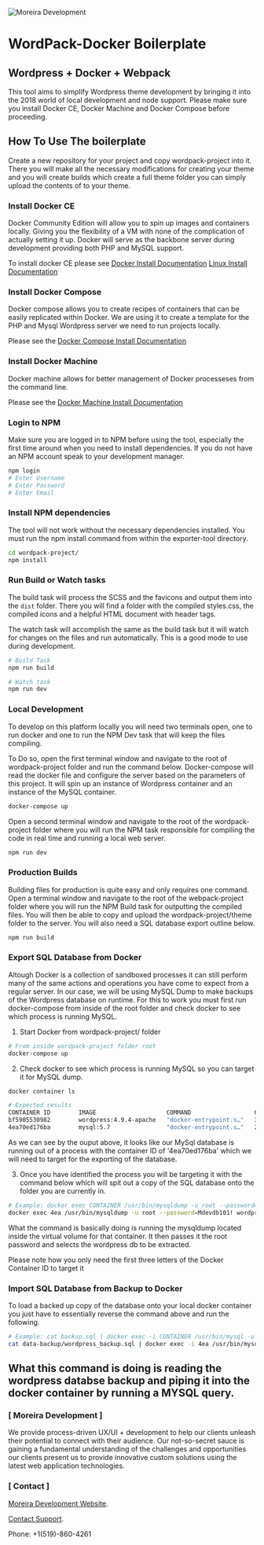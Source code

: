 ![Moreira Development](http://moreiradevelopment.io/social/googleLogo.png)

# WordPack-Docker Boilerplate
## Wordpress + Docker + Webpack
This tool aims to simplify Wordpress theme development by bringing it into the
2018 world of local development and node support. Please make sure you install
Docker CE, Docker Machine and Docker Compose before proceeding.

## How To Use The boilerplate
Create a new repository for your project and copy wordpack-project into it.
There you will make all the necessary modifications for creating your theme and
you will create builds which create a full theme folder you can simply upload
the contents of to your theme.

### Install Docker CE
Docker Community Edition will allow you to spin up images and containers
locally. Giving you the flexibility of a VM with none of the complication of
actually setting it up. Docker will serve as the backbone server during
development providing both PHP and MySQL support.

To install docker CE please see [Docker Install Documentation](https://docs.docker.com/docker-for-mac/install/)
[Linux Install Documentation](https://docs.docker.com/install/linux/docker-ce/ubuntu/)

### Install Docker Compose
Docker compose allows you to create recipes of containers that can be easily
replicated within Docker. We are using it to create a template for the PHP and
Mysql Wordpress server we need to run projects locally.

Please see the [Docker Compose Install Documentation](https://docs.docker.com/compose/install/)

### Install Docker Machine
Docker machine allows for better management of Docker processeses from the
command line.

Please see the [Docker Machine Install Documentation](https://docs.docker.com/machine/install-machine/)

### Login to NPM
Make sure you are logged in to NPM before using the tool, especially the first
time around when you need to install dependencies. If you do not have an NPM
account speak to your development manager.

```bash
npm login
# Enter Username
# Enter Password
# Enter Email
```

### Install NPM dependencies
The tool will not work without the necessary dependencies installed. You must
run the npm install command from within the exporter-tool directory.

```bash
cd wordpack-project/
npm install
```

### Run Build or Watch tasks
The build task will process the SCSS and the favicons and output them into the
`dist` folder. There you will find a folder with the compiled styles.css, the
compiled icons and a helpful HTML document with header tags.

The watch task will accomplish the same as the build task but it will watch for
changes on the files and run automatically. This is a good mode to use during
development.

```bash
# Build Task
npm run build

# Watch task
npm run dev
```

### Local Development
To develop on this platform locally you will need two terminals open, one to run
docker and one to run the NPM Dev task that will keep the files compiling.

To Do so, open the first terminal window and navigate to the root of
wordpack-project folder and run the command below. Docker-compose will read the
docker file and configure the server based on the parameters of this project. It
will spin up an instance of Wordpress container and an instance of the MySQL
container.

```bash
docker-compose up
```

Open a second terminal window and navigate to the root of the wordpack-project
folder where you will run the NPM task responsible for compiling the code in
real time and running a local web server.

```bash
npm run dev
```

### Production Builds
Building files for production is quite easy and only requires one command. Open
a terminal window and navigate to the root of the webpack-project folder where
you will run the NPM Build task for outputting the compiled files. You will then
be able to copy and upload the wordpack-project/theme folder to the server. You
will also need a SQL database export outline below.

```bash
npm run build
```

### Export SQL Database from Docker
Altough Docker is a collection of sandboxed processes it can still perform many
of the same actions and operations you have come to expect from a regular
server. In our case, we will be using MySQL Dump to make backups of the
Wordpress database on runtime. For this to work you must first run
docker-compose from inside of the root folder and check docker to see which
process is running MySQL.

1. Start Docker from wordpack-project/ folder

```bash
# From inside wordpack-project folder root
docker-compose up
```

2. Check docker to see which process is running MySQL so you can target it for
   MySQL dump.

```bash
docker container ls

# Expected results
CONTAINER ID        IMAGE                    COMMAND                  CREATED             STATUS              PORTS                  NAMES
bf5905530982        wordpress:4.9.4-apache   "docker-entrypoint.s…"   3 hours ago         Up 4 seconds        0.0.0.0:9009->80/tcp  wordpackproject_wordpress_1
4ea70ed176ba        mysql:5.7                "docker-entrypoint.s…"   25 hours ago        Up 4 seconds        3306/tcp               wordpackproject_db_1
```
As we can see by the ouput above, it looks like our MySql database is running
out of a process with the container ID of '4ea70ed176ba' which we will need to
target for the exporting of the database.

3. Once you have identified the process you will be targeting it with the
   command below which will spit out a copy of the SQL database onto the folder
   you are currently in.

```bash
# Example: docker exec CONTAINER /usr/bin/mysqldump -u root --password=root DATABASE > backup.sql
docker exec 4ea /usr/bin/mysqldump -u root --password=Mdevdb101! wordpress > data-backup/wordpress_backup.sql
```

What the command is basically doing is running the mysqldump located inside the
virtual volume for that container. It then passes it the root password and
selects the wordpress db to be extracted.

Please note how you only need the first three letters of the Docker Container ID
to target it

### Import SQL Database from Backup to Docker
To load a backed up copy of the database onto your local docker container you
just have to essentially reverse the command above and run the following.

```bash
# Example: cat backup.sql | docker exec -i CONTAINER /usr/bin/mysql -u root --password=root DATABASE
cat data-backup/wordpress_backup.sql | docker exec -i 4ea /usr/bin/mysql -u root --password=Mdevdb101! wordpress
```

What this command is doing is reading the wordpress databse backup and piping it
into the docker container by running a MYSQL query.
---

### [ Moreira Development ]
We provide process-driven UX/UI + development to help our clients unleash their potential to connect with their audience. Our not-so-secret sauce is gaining a fundamental understanding of the challenges and opportunities our clients present us to provide innovative custom solutions using the latest web application technologies.

### [ Contact ]
[Moreira Development Website](http://moreiradevelopment.io).

[Contact Support](mailto:support@moreiradevelopment.io).

Phone: +1(519)-860-4261


